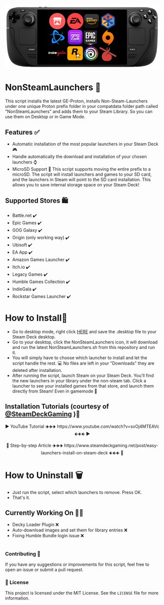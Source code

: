 <p align="center">
  <img src="logo.png">
</p>

# NonSteamLaunchers 🚀

This script installs the latest GE-Proton, installs Non-Steam-Launchers under one unique Proton prefix folder in your compatdata folder path called "NonSteamLaunchers" and adds them to your Steam Library. 
So you can use them on Desktop or in Game Mode.

## Features  ✅
- Automatic installation of the most popular launchers in your Steam Deck 🎮
- Handle automatically the download and installation of your chosen launchers ⌚
- MicroSD Support 💾 This script supports moving the entire prefix to a microSD. The script will install launchers and games to your SD card, and the launchers in Steam will point to the SD card installation. This allows you to save internal storage space on your Steam Deck!

## Supported Stores 🛍
- Battle.net ✔️
- Epic Games ✔️
- GOG Galaxy ✔️
- Origin (only working way) ✔️
- Ubisoft ✔️
- EA App ✔️
- Amazon Games Launcher ✔️
- Itch.io ✔️
- Legacy Games ✔️
- Humble Games Collection ✔️
- IndieGala ✔️
- Rockstar Games Launcher ✔️


# How to Install🔧
+ Go to desktop mode, right click [HERE](https://github.com/moraroy/NonSteamLaunchers-On-Steam-Deck/raw/main/NonSteamLaunchers.desktop) and save the .desktop file to your Steam Deck desktop. 
+ Go to your desktop, click the NonSteamLaunchers icon, it will download and run the latest NonSteamLaunchers.sh from this repository and run it. 
+ You will simply have to choose which launcher to install and let the script handle the rest. 💻 No files are left in your "Downloads" they are deleted after installation.
+ After running the script, launch Steam on your Steam Deck. You'll find the new launchers in your library under the non-steam tab. Click a launcher to see your installed games from that store, and launch them directly from Steam! Even in gamemode 🥳

## Installation Tutorials (courtesy of [@SteamDeckGaming](https://www.youtube.com/@SteamDeckGaming) )📖
<p align="center">
▶️ YouTube Tutorial 🡺🡺🡺 https://www.youtube.com/watch?v=svOj4MTEAVc 🡸🡸🡸 ▶️
</p>
<p align="center">
📖 Step-by-step Article 🡺🡺🡺 https://www.steamdeckgaming.net/post/easy-launchers-install-on-steam-deck 🡸🡸🡸 📖
</p>

# How to Uninstall 🗑
+ Just run the script, select which launchers to remove. Press OK.
+ That's it.

## Currently Working On 👷‍♂️

- Decky Loader Plugin ❌ 
- Auto-download images and set them for library entries ❌ 
- Fixing Humble Bundle login issue ❌ 

#

### Contributing 🤝

If you have any suggestions or improvements for this script, feel free to open an issue or submit a pull request.

### 📝 License

This project is licensed under the MIT License. See the `LICENSE` file for more information.
